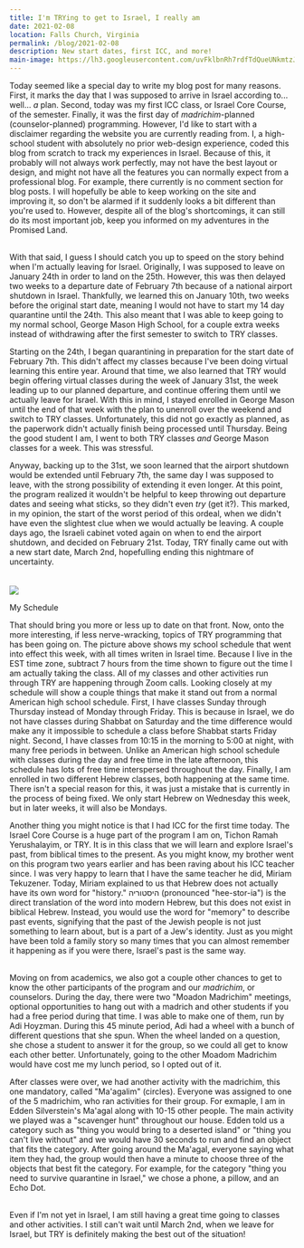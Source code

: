```yaml
---
title: I'm TRYing to get to Israel, I really am
date: 2021-02-08
location: Falls Church, Virginia
permalink: /blog/2021-02-08
description: New start dates, first ICC, and more!
main-image: https://lh3.googleusercontent.com/uvFklbnRh7rdfTdQueUNkmtzJcaswfx743qbz_SWegMMzteSp4MGlpOQEdSj5XHYIa4L5uqpEGzSrEsNuKHfmCQbUbvZIj00QXU6dRm8oCNMnVRWRIajtxsir6OyhdJrl0O7UMSqEA=w2400
---
```


Today seemed like a special day to write my blog post for many reasons. First, it marks the day that I was supposed to arrive in Israel according to... well... *a* plan. Second, today was my first ICC class, or Israel Core Course, of the semester. Finally, it was the first day of *madrichim*-planned (counselor-planned) programming. However, I'd like to start with a disclaimer regarding the website you are currently reading from. I, a high-school student with absolutely no prior web-design experience, coded this blog from scratch to track my experiences in Israel. Because of this, it probably will not always work perfectly, may not have the best layout or design, and might not have all the features you can normally expect from a professional blog. For example, there currently is no comment section for blog posts. I will hopefully be able to keep working on the site and improving it, so don't be alarmed if it suddenly looks a bit different than you're used to. However, despite all of the blog's shortcomings, it can still do its most important job, keep you informed on my adventures in the Promised Land.
<br>
<br>

With that said, I guess I should catch you up to speed on the story behind when I'm actually leaving for Israel. Originally, I was supposed to leave on January 24th in order to land on the 25th. However, this was then delayed two weeks to a departure date of February 7th because of a national airport shutdown in Israel. Thankfully, we learned this on January 10th, two weeks before the original start date, meaning I would not have to start my 14 day quarantine until the 24th. This also meant that I was able to keep going to my normal school, George Mason High School, for a couple extra weeks instead of withdrawing after the first semester to switch to TRY classes.

Starting on the 24th, I began quarantining in preparation for the start date of February 7th. This didn't affect my classes because I've been doing virtual learning this entire year. Around that time, we also learned that TRY would begin offering virtual classes during the week of January 31st, the week leading up to our planned departure, and continue offering them until we actually leave for Israel. With this in mind, I stayed enrolled in George Mason until the end of that week with the plan to unenroll over the weekend and switch to TRY classes. Unfortunately, this did not go exactly as planned, as the paperwork didn't actually finish being processed until Thursday. Being the good student I am, I went to both TRY classes *and* George Mason classes for a week. This was stressful.

Anyway, backing up to the 31st, we soon learned that the airport shutdown would be extended until February 7th, the same day I was supposed to leave, with the strong possibility of extending it even longer. At this point, the program realized it wouldn't be helpful to keep throwing out departure dates and seeing what sticks, so they didn't even *try* (get it?). This marked, in my opinion, the start of the worst period of this ordeal, when we didn't have even the slightest clue when we would actually be leaving. A couple days ago, the Israeli cabinet voted again on when to end the airport shutdown, and decided on February 21st. Today, TRY finally came out with a new start date, March 2nd, hopefulling ending this nightmare of uncertainty. <br><br><br>![](https://lh3.googleusercontent.com/uj7ybEMUKmEB1bx0PazVY_IUqKHLBwDb9EOPoy2FZwSuCJMtE9kVmg5g6MjlCqgRAWvFCE4UbcIkOZdaZGajVE1imWU1gWZFHWAKn6TbKFQnQw6_j6dd_kFFkBFvMBS6RFonWJtuUw=w2400)
<div class="caption">My Schedule</div>

That should bring you more or less up to date on that front. Now, onto the more interesting, if less nerve-wracking, topics of TRY programming that has been going on. The picture above shows my school schedule that went into effect this week, with all times writen in Israel time. Because I live in the EST time zone, subtract 7 hours from the time shown to figure out the time I am actually taking the class. All of my classes and other activities run through TRY are happening through Zoom calls. Looking closely at my schedule will show a couple things that make it stand out from a normal American high school schedule. First, I have classes Sunday through Thursday instead of Monday through Friday. This is because in Israel, we do not have classes during Shabbat on Saturday and the time difference would make any it impossible to schedule a class before Shabbat starts Friday night. Second, I have classes from 10:15 in the morning to 5:00 at night, with many free periods in between. Unlike an American high school schedule with classes during the day and free time in the late afternoon, this schedule has lots of free time interspersed throughout the day. Finally, I am enrolled in two different Hebrew classes, both happening at the same time. There isn't a special reason for this, it was just a mistake that is currently in the process of being fixed. We only start Hebrew on Wednesday this week, but in later weeks, it will also be Mondays.

Another thing you might notice is that I had ICC for the first time today. The Israel Core Course is a huge part of the program I am on, Tichon Ramah Yerushalayim, or TRY. It is in this class that we will learn and explore Israel's past, from biblical times to the present. As you might know, my brother went on this program two years earlier and has been raving about his ICC teacher since. I was very happy to learn that I have the same teacher he did, Miriam Tekuzener. Today, Miriam explained to us that Hebrew does not actually have its own word for "history." היסטוריה (pronounced "hee-stor-ia") is the direct translation of the word into modern Hebrew, but this does not exist in biblical Hebrew. Instead, you would use the word for "memory" to describe past events, signifying that the past of the Jewish people is not just something to learn about, but is a part of a Jew's identity. Just as you might have been told a family story so many times that you can almost remember it happening as if you were there, Israel's past is the same way.
<br>
<br>

Moving on from academics, we also got a couple other chances to get to know the other participants of the program and our *madrichim*, or counselors. During the day, there were two "Moadon Madrichim" meetings, optional opportunities to hang out with a madrich and other students if you had a free period during that time. I was able to make one of them, run by Adi Hoyzman. During this 45 minute period, Adi had a wheel with a bunch of different questions that she spun. When the wheel landed on a question, she chose a student to answer it for the group, so we could all get to know each other better. Unfortunately, going to the other Moadom Madrichim would have cost me my lunch period, so I opted out of it.

After classes were over, we had another activity with the madrichim, this one mandatory, called "Ma'agalim" (circles). Everyone was assigned to one of the 5 madrichim, who ran activities for their group. For exmaple, I am in Edden Silverstein's Ma'agal along with 10-15 other people. The main activity we played was a "scavenger hunt" throughout our house. Edden told us a category such as "thing you would bring to a deserted island" or "thing you can't live without" and we would have 30 seconds to run and find an object that fits the category. After going around the Ma'agal, everyone saying what item they had, the group would then have a minute to choose three of the objects that best fit the category. For example, for the category "thing you need to survive quarantine in Israel," we chose a phone, a pillow, and an Echo Dot.
<br>
<br>

Even if I'm not yet in Israel, I am still having a great time going to classes and other activities. I still can't wait until March 2nd, when we leave for Israel, but TRY is definitely making the best out of the situation!